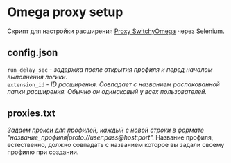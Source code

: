 # Omega proxy setup

Скрипт для настройки расширения [Proxy SwitchyOmega](https://chromewebstore.google.com/detail/proxy-switchyomega/padekgcemlokbadohgkifijomclgjgif) через Selenium.

## config.json
```run_delay_sec``` - _задержка после открытия профиля и перед началом выполнения логики._  
```extension_id``` - _ID расширения. Совпадает с названием распакованной папки расширения. Обычно он одинаковый у всех пользователей._  

## proxies.txt
_Задаем прокси для профилей, каждый с новой строки в формате "название_профиля|proto://user:pass@host:port"._ Название профиля, естественно, должно совпадать с названием которое вы задали своему профилю при создании.
